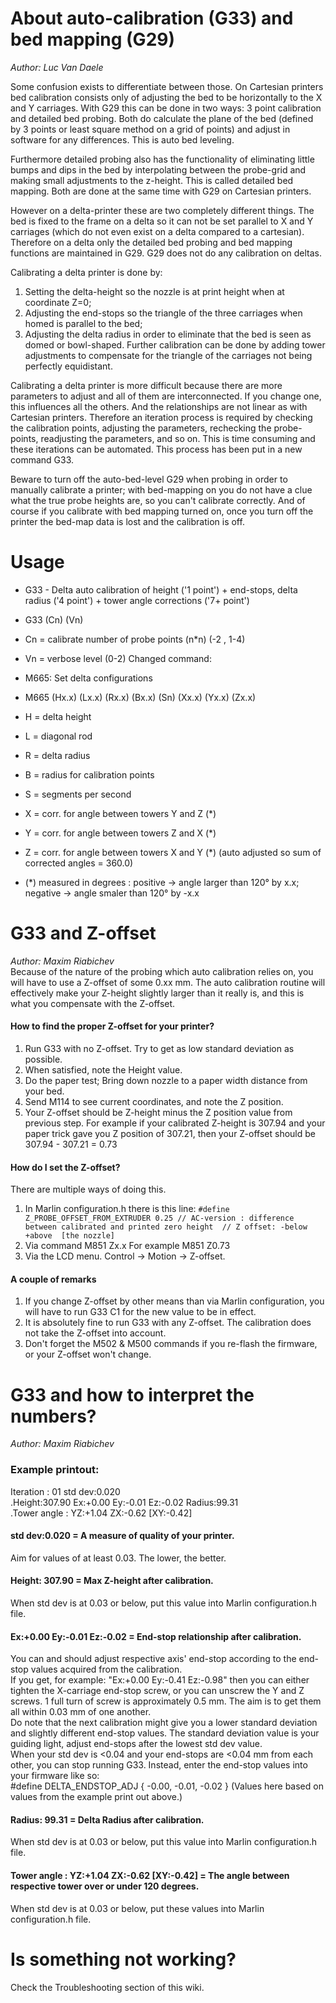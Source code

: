 # About auto-calibration (G33) and bed mapping (G29)
_Author: Luc Van Daele_

Some confusion exists to differentiate between those. On Cartesian printers bed calibration consists only of adjusting the bed to be horizontally to the X and Y carriages. With G29 this can be done in two ways: 3 point calibration and detailed bed probing. Both do calculate the plane of the bed (defined by 3 points or least square method on a grid of points) and adjust in software for any differences. This is auto bed leveling.

Furthermore detailed probing also has the functionality of eliminating little bumps and dips in the bed by interpolating between the probe-grid and making small adjustments to the z-height. This is called detailed bed mapping. Both are done at the same time with G29 on Cartesian printers.

However on a delta-printer these are two completely different things. The bed is fixed to the frame on a delta so it can not be set parallel to X and Y carriages (which do not even exist on a delta compared to a cartesian). Therefore on a delta only the detailed bed probing and bed mapping functions are maintained in G29. G29 does not do any calibration on deltas.

Calibrating a delta printer is done by: 
1) Setting the delta-height so the nozzle is at print height when at coordinate Z=0; 
2) Adjusting the end-stops so the triangle of the three carriages when homed is parallel to the bed; 
3) Adjusting the delta radius in order to eliminate that the bed is seen as domed or bowl-shaped. 
Further calibration can be done by adding tower adjustments to compensate for the triangle of the carriages not being perfectly equidistant.

Calibrating a delta printer is more difficult because there are more parameters to adjust and all of them are interconnected. If you change one, this influences all the others. And the relationships are not linear as with Cartesian printers. Therefore an iteration process is required by checking the calibration points, adjusting the parameters, rechecking the probe-points, readjusting the parameters, and so on. This is time consuming and these iterations can be automated. This process has been put in a new command G33.

Beware to turn off the auto-bed-level G29 when probing in order to manually calibrate a printer; with bed-mapping on you do not have a clue what the true probe heights are, so you can't calibrate correctly. And of course if you calibrate with bed mapping turned on, once you turn off the printer the bed-map data is lost and the calibration is off. 

# Usage

* G33 - Delta auto calibration of height ('1 point') + end-stops, delta radius ('4 point') + tower angle corrections ('7+ point')
* G33 (Cn) (Vn)
* Cn = calibrate number of probe points (n*n) (-2 , 1-4)
* Vn = verbose level (0-2)
Changed command:
* M665: Set delta configurations
* M665 (Hx.x) (Lx.x) (Rx.x) (Bx.x) (Sn) (Xx.x) (Yx.x) (Zx.x)

* H = delta height
* L = diagonal rod
* R = delta radius
* B = radius for calibration points
* S = segments per second
* X = corr. for angle between towers Y and Z (*)
* Y = corr. for angle between towers Z and X (*)
* Z = corr. for angle between towers X and Y (*) (auto adjusted so sum of corrected angles = 360.0)
* (*) measured in degrees : positive -> angle larger than 120° by x.x; negative -> angle smaler than 120° by -x.x

# G33 and Z-offset
_Author: Maxim Riabichev_  
Because of the nature of the probing which auto calibration relies on, you will have to use a Z-offset of some 0.xx mm. The auto calibration routine will effectively make your Z-height slightly larger than it really is, and this is what you compensate with the Z-offset.  

#### How to find the proper Z-offset for your printer?
1) Run G33 with no Z-offset. Try to get as low standard deviation as possible.
2) When satisfied, note the Height value.
3) Do the paper test; Bring down nozzle to a paper width distance from your bed.
4) Send M114 to see current coordinates, and note the Z position.
5) Your Z-offset should be Z-height minus the Z position value from previous step. For example if your calibrated Z-height is 307.94 and your paper trick gave you Z position of 307.21, then your Z-offset should be 307.94 - 307.21 = 0.73

#### How do I set the Z-offset?
There are multiple ways of doing this.
1) In Marlin configuration.h there is this line: `#define Z_PROBE_OFFSET_FROM_EXTRUDER 0.25 // AC-version : difference between calibrated and printed zero height  // Z offset: -below +above  [the nozzle]`
2) Via command M851 Zx.x For example M851 Z0.73
3) Via the LCD menu. Control -> Motion -> Z-offset.

#### A couple of remarks
1) If you change Z-offset by other means than via Marlin configuration, you will have to run G33 C1 for the new value to be in effect.  
2) It is absolutely fine to run G33 with any Z-offset. The calibration does not take the Z-offset into account.
3) Don't forget the M502 & M500 commands if you re-flash the firmware, or your Z-offset won't change.

# G33 and how to interpret the numbers?
_Author: Maxim Riabichev_

### Example printout:  
Iteration : 01 std dev:0.020  
.Height:307.90 Ex:+0.00 Ey:-0.01 Ez:-0.02 Radius:99.31  
.Tower angle : YZ:+1.04 ZX:-0.62 [XY:-0.42]  

#### std dev:0.020 = A measure of quality of your printer.
Aim for values of at least 0.03. The lower, the better.

#### Height: 307.90 = Max Z-height after calibration.  
When std dev is at 0.03 or below, put this value into Marlin configuration.h file.

#### Ex:+0.00 Ey:-0.01 Ez:-0.02 = End-stop relationship after calibration. 
You can and should adjust respective axis' end-stop according to the end-stop values acquired from the calibration.  
If you get, for example: "Ex:+0.00 Ey:-0.41 Ez:-0.98" then you can either tighten the X-carriage end-stop screw, or you can unscrew the Y and Z screws. 1 full turn of screw is approximately 0.5 mm. The aim is to get them all within 0.03 mm of one another.  
Do note that the next calibration might give you a lower standard deviation and slightly different end-stop values. The standard deviation value is your guiding light, adjust end-stops after the lowest std dev value.  
When your std dev is <0.04 and your end-stops are <0.04 mm from each other, you can stop running G33. Instead, enter the end-stop values into your firmware like so:  
#define DELTA_ENDSTOP_ADJ { -0.00, -0.01, -0.02 } (Values here based on values from the example print out above.)
 
#### Radius: 99.31 = Delta Radius after calibration.  
When std dev is at 0.03 or below, put this value into Marlin configuration.h file.

#### Tower angle : YZ:+1.04 ZX:-0.62 [XY:-0.42] = The angle between respective tower over or under 120 degrees.  
When std dev is at 0.03 or below, put these values into Marlin configuration.h file.

# Is something not working?
Check the Troubleshooting section of this wiki.
